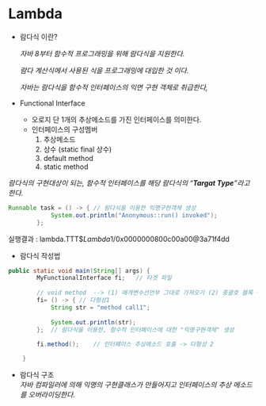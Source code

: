 # Lambda

- 람다식 이란?
    
    *자바 8부터 함수적 프로그래밍을 위해 람다식을 지원한다.*
    
    *람다 계산식에서 사용된 식을 프로그래밍에 대입한 것 이다.*
    
    *자바는 람다식을 함수적 인터페이스의 익면 구현 객체로 취급한다,*
    
- Functional Interface
    - 오로지 단 1개의 추상메소드를 가진 인터페이스를 의미한다.
    - 인터페이스의 구성멤버
        1. 추상메소드
        2. 상수 (static final 상수)
        3. default method
        4. static method
  
  
*람다식의 구현대상이 되는, 함수적 인터페이스를 해당 람다식의 “**Targat Type**”라고 한다.*

```java
Runnable task = () -> { // 람다식을 이용한 익명구현객체 생성
			System.out.println("Anonymous::run() invoked"); 
		};
```

실행결과 : lambda.TTT$$Lambda$1/0x0000000800c00a00@3a71f4dd

- 람다식 작성법

```java
public static void main(String[] args) {
		MyFunctionalInterface fi;   // 타겟 파일
		
		// void method  --> (1) 매개변수선언부 그대로 가져오기 (2) 중괄호 블록 생성
		fi= () -> { // 다형성1
			String str = "method call1";
			
			System.out.println(str);
		};	// 람다식을 이용한, 함수적 인터페이스에 대한 "익명구현객체" 생성
		
		fi.method();	// 인터페이스 추상메소드 호출 -> 다형성 2

	}
```

- 람다식 구조  
    _자바 컴파일러에 의해 익명의 구현클래스가 만들어지고 인터페이스의 추상 메소드를 오버라이딩한다._
    


